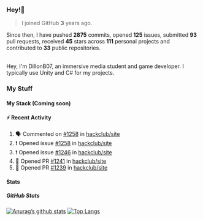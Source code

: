 ### Hey!👋
<!-- [![Banner](banner.png)](https://dillonb07.is-a.dev) -->


> I joined GitHub **3** years ago.

Since then, I have pushed **2875** commits, opened **125** issues, submitted **93** pull requests, received **45** stars across **111** personal projects and contributed to **33** public repositories.

<br>
Hey, I'm DillonB07, an immersive media student and game developer. I typically use Unity and C# for my projects.

<br>

### My Stuff

#### My Stack (Coming soon)

#### :zap: Recent Activity

<!--START_SECTION:activity-->
1. 🗣 Commented on [#1258](https://github.com/hackclub/site/issues/1258#issuecomment-2185340949) in [hackclub/site](https://github.com/hackclub/site)
2. ❗ Opened issue [#1258](https://github.com/hackclub/site/issues/1258) in [hackclub/site](https://github.com/hackclub/site)
3. ❗ Opened issue [#1246](https://github.com/hackclub/site/issues/1246) in [hackclub/site](https://github.com/hackclub/site)
4. 💪 Opened PR [#1241](https://github.com/hackclub/site/pull/1241) in [hackclub/site](https://github.com/hackclub/site)
5. 💪 Opened PR [#1239](https://github.com/hackclub/site/pull/1239) in [hackclub/site](https://github.com/hackclub/site)
<!--END_SECTION:activity-->

#### Stats

##### GitHub Stats
[![Anurag’s github stats](https://github-readme-stats.vercel.app/api?username=dillonb07&show_icons=true&theme=radical)](https://github.com/dillonb07)
[![Top Langs](https://github-readme-stats.vercel.app/api/top-langs/?username=dillonb07&layout=compact&theme=radical)](https://github.com/dillonb07)
